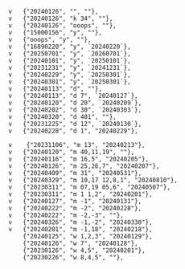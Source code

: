     v   {"20240126", "", ""},
	v	{"20240126", "k 34", ""},
	v	{"20240126", "ooops", ""},
	v	{"15000156", "y", ""},
	v	{"ooops", "y", ""},
	v	{"16890220", "y", `20240220`},
	v	{"20250701", "y", `20260701`},
	v	{"20240101", "y", `20250101`},
	v	{"20231231", "y", `20241231`},
	v	{"20240229", "y", `20250301`},
	v	{"20240301", "y", `20250301`},
	v	{"20240113", "d", ""},
	v	{"20240113", "d 7", `20240127`},
	v	{"20240120", "d 20", `20240209`},
	v	{"20240202", "d 30", `20240303`},
	v	{"20240320", "d 401", ""},
	v	{"20231225", "d 12", `20240130`},
	v	{"20240228", "d 1", "20240229"},

    v    {"20231106", "m 13", "20240213"},
	v	{"20240120", "m 40,11,19", ""},
	v	{"20240116", "m 16,5", "20240205"},
	v	{"20240126", "m 25,26,7", "20240207"},
	v	{"20240409", "m 31", "20240531"},
	v	{"20240329", "m 10,17 12,8,1", "20240810"},
	v	{"20230311", "m 07,19 05,6", "20240507"},
	v	{"20230311", "m 1 1,2", "20240201"},
	v	{"20240127", "m -1", "20240131"},
	v	{"20240222", "m -2", "20240228"},
	v	{"20240222", "m -2,-3", ""},
	v	{"20240326", "m -1,-2", "20240330"},
	v	{"20240201", "m -1,18", "20240218"},
		{"20240125", "w 1,2,3", "20240129"},
		{"20240126", "w 7", "20240128"},
		{"20230126", "w 4,5", "20240201"},
		{"20230226", "w 8,4,5", ""},